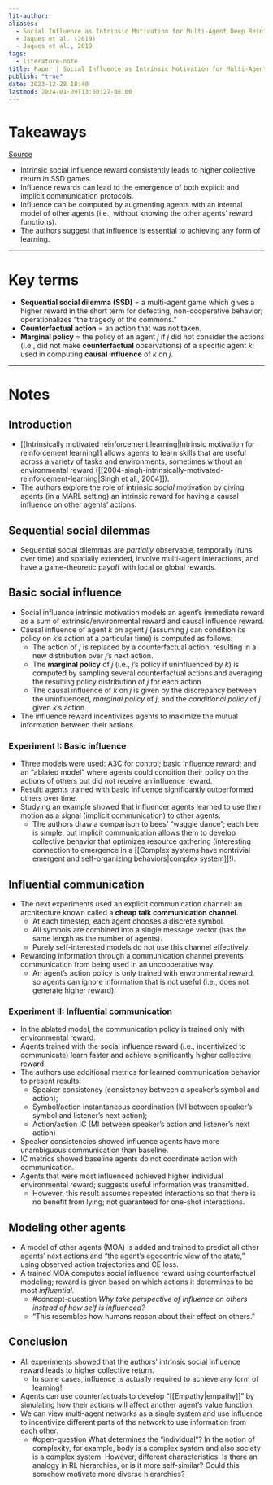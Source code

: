 ```yaml
---
lit-author: 
aliases:
  - Social Influence as Intrinsic Motivation for Multi-Agent Deep Reinforcement Learning
  - Jaques et al. (2019)
  - Jaques et al., 2019
tags:
  - literature-note
title: Paper | Social Influence as Intrinsic Motivation for Multi-Agent Deep Reinforcement Learning
publish: "true"
date: 2023-12-28 18:40
lastmod: 2024-01-09T13:50:27-08:00
---
```

# Takeaways

[Source](https://arxiv.org/abs/1810.08647) 

- Intrinsic social influence reward consistently leads to higher collective return in SSD games.
- Influence rewards can lead to the emergence of both explicit and implicit communication protocols.
- Influence can be computed by augmenting agents with an internal model of other agents (i.e., without knowing the other agents’ reward functions).
- The authors suggest that influence is essential to achieving any form of learning.

---
# Key terms

- **Sequential social dilemma (SSD)** = a multi-agent game which gives a higher reward in the short term for defecting, non-cooperative behavior; operationalizes “the tragedy of the commons.”
- **Counterfactual action** = an action that was not taken. 
- **Marginal policy** = the policy of an agent $j$ if $j$ did not consider the actions (i.e., did not make **counterfactual** observations) of a specific agent $k$; used in computing **causal influence** of $k$ on $j$.

---
# Notes

## Introduction
- [[Intrinsically motivated reinforcement learning|Intrinsic motivation for reinforcement learning]] allows agents to learn skills that are useful across a variety of tasks and environments, sometimes without an environmental reward ([[2004-singh-intrinsically-motivated-reinforcement-learning|Singh et al., 2004]]).
- The authors explore the role of intrinsic *social* motivation by giving agents (in a MARL setting) an intrinsic reward for having a causal influence on other agents’ actions.

## Sequential social dilemmas
- Sequential social dilemmas are *partially* observable, temporally (runs over time) and spatially extended, involve multi-agent interactions, and have a game-theoretic payoff with local or global rewards.

## Basic social influence
- Social influence intrinsic motivation models an agent’s immediate reward as a sum of extrinsic/environmental reward and causal influence reward.
- Causal influence of agent $k$ on agent $j$ (assuming $j$ can condition its policy on $k$’s action at a particular time) is computed as follows:
	- The action of $j$ is replaced by a counterfactual action, resulting in a new distribution over $j$’s next action.
	- The **marginal policy** of $j$ (i.e., $j$’s policy if uninfluenced by $k$) is computed by sampling several counterfactual actions and averaging the resulting policy distribution of $j$ for each action.
	- The causal influence of $k$ on $j$ is given by the discrepancy between the uninfluenced, *marginal policy* of $j$, and the *conditional policy* of $j$ given $k$’s action.
- The influence reward incentivizes agents to maximize the mutual information between their actions.

### Experiment I: Basic influence
- Three models were used: A3C for control; basic influence reward; and an “ablated model” where agents could condition their policy on the actions of others but did not receive an influence reward.
- Result: agents trained with basic influence significantly outperformed others over time.
- Studying an example showed that influencer agents learned to use their motion as a signal (implicit communication) to other agents.
	- The authors draw a comparison to bees’ “waggle dance”; each bee is simple, but implicit communication allows them to develop collective behavior that optimizes resource gathering (interesting connection to emergence in a [[Complex systems have nontrivial emergent and self-organizing behaviors|complex system]]!).

## Influential communication
- The next experiments used an explicit communication channel: an architecture known called a **cheap talk communication channel**.
	- At each timestep, each agent chooses a discrete symbol.
	- All symbols are combined into a single message vector (has the same length as the number of agents).
	- Purely self-interested models do not use this channel effectively.
- Rewarding information through a communication channel prevents communication from being used in an uncooperative way.
	- An agent’s action policy is only trained with environmental reward, so agents can ignore information that is not useful (i.e., does not generate higher reward).

### Experiment II: Influential communication

- In the ablated model, the communication policy is trained only with environmental reward.
- Agents trained with the social influence reward (i.e., incentivized to communicate) learn faster and achieve significantly higher collective reward.
- The authors use additional metrics for learned communication behavior to present results:
	- Speaker consistency (consistency between a speaker’s symbol and action);
	- Symbol/action instantaneous coordination (MI between speaker’s symbol and listener’s next action);
	- Action/action IC (MI between speaker’s action and listener’s next action)
- Speaker consistencies showed influence agents have more unambiguous communication than baseline.
- IC metrics showed baseline agents do not coordinate action with communication.
- Agents that were most influenced achieved higher individual environmental reward; suggests useful information was transmitted.
	- However, this result assumes repeated interactions so that there is no benefit from lying; not guaranteed for one-shot interactions.
## Modeling other agents
- A model of other agents (MOA) is added and trained to predict all other agents’ next actions and “the agent’s egocentric view of the state,” using observed action trajectories and CE loss.
- A trained MOA computes social influence reward using counterfactual modeling; reward is given based on which actions it determines to be most *influential.*
	- #concept-question *Why take perspective of influence on others instead of how self is influenced?*
	- “This resembles how humans reason about their effect on others.”

## Conclusion
- All experiments showed that the authors’ intrinsic social influence reward leads to higher collective return.
	- In some cases, influence is actually required to achieve any form of learning!
- Agents can use counterfactuals to develop “[[Empathy|empathy]]” by simulating how their actions will affect another agent’s value function.
- We can view multi-agent networks as a single system and use influence to incentivize different parts of the network to use information from each other.
	- #open-question What determines the “individual”? In the notion of complexity, for example, body is a complex system and also society is a complex system. However, different characteristics. Is there an analogy in RL hierarchies, or is it more self-similar? Could this somehow motivate more diverse hierarchies?